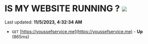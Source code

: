 # IS MY WEBSITE RUNNING ? [![](https://img.shields.io/static/v1?label=Sponsor&message=%E2%9D%A4&logo=GitHub&color=%23fe8e86)](https://github.com/sponsors/<username>)

Last updated: **11/5/2023, 4:32:34 AM**

- `GET` [https://youssefservice.me](https://youssefservice.me) - **Up** (865ms)
